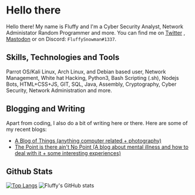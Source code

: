 # Hello there

Hello there! My name is Fluffy and I'm a Cyber Security Analyst, Network Administator Random Programmer and more. You can find me on <a href="https://twitter.com/FluffySnowmanYT" target="_blank">Twitter</a> , <a rel="me" href="https://mastodon.social/@FluffySnowman">Mastodon</a> or on Discord: `FluffySnowman#1337`.

## Skills, Technologies and Tools

Parrot OS/Kali Linux, Arch Linux, and Debian based user, Network Management, White hat Hacking, Python3, Bash Scripting (.sh), Nodejs Bots, HTML+CSS+JS, GIT, SQL, Java, Assembly, Cryptography, Cyber Security, Network Administration and more.

## Blogging and Writing

Apart from coding, I also do a bit of writing here or there. Here are some of my recent blogs: 

- [A Blog of Things (anything computer related + photography)](https://fluffysnowman.github.io)
- [The Point is there ain't No Point (A blog about mental illness and how to deal with it + some interesting experiences)](https://thatoneschizo.blogspot.com)

## Github Stats

[![Top Langs](https://github-readme-stats.vercel.app/api/top-langs/?username=FluffySnowman)](https://github.com/anuraghazra/github-readme-stats) ![Fluffy's GitHub stats](https://github-readme-stats.vercel.app/api?username=FLuffySnowman&show_icons=true&theme=radical)
